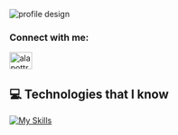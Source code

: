 
![profile design](https://i.ibb.co/4dvbnd6/alapottra.png)

<h3 align="left">Connect with me:</h3>
<span align="left">
<a href="https://www.linkedin.com/in/alapottra/" target="blank"><img align="center" src="https://raw.githubusercontent.com/rahuldkjain/github-profile-readme-generator/master/src/images/icons/Social/linked-in-alt.svg" alt="alapottra" height="30" width="40" /></a>
</span>

## :computer: Technologies that I know
[![My Skills](https://skills.thijs.gg/icons?i=js,react,nextjs,vue,nuxtjs,redux,firebase,mongodb,framermotion,tailwindcss)](https://skills.thijs.gg)


